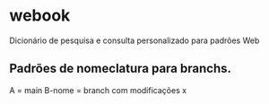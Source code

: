 # webook
 Dicionário de pesquisa  e consulta personalizado para padrões Web

 ## Padrões de nomeclatura para branchs.

 A = main
 B-nome = branch com modificações x
